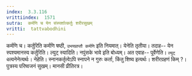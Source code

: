 ```yaml
---
index:  3.3.116
vrittiindex:  1571
sutra:  कर्मणि च येन संस्पर्शात्कर्तुः शरीरसुखम्
vritti:  tattvabodhini 
---
```


कर्मणि च। कर्तुरिति कर्मणि षष्ठी, `उभयप्राप्तौ कर्मणि` इति नियमात्। येनेति तृतीया। तदाह-- येन स्पश्यमानस्य कर्तुरिति। ल्युट् स्यादिति। नपुंसके भावे इति बोध्यम्। अत एवाह-- पूर्वेणेति। `ल्युट् चे`त्यनेनेत्यर्थः। नेहेति। स्नानकर्तृत्वेऽपि स्नापने न गुरुः कर्ता, किंतु शिष्य इत्यर्थः। शरीरग्रहणं किम् ?। पुत्रस्य परिष्वजनं सुखम्। मानसी प्रीतिरत्र। 

